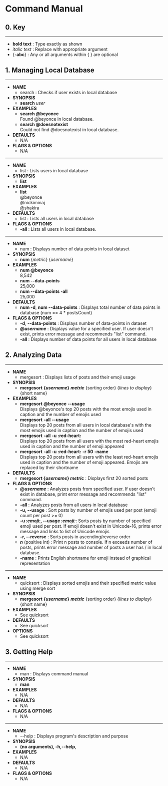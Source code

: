 # Command Manual

## 0. Key

---
*  **bold text** : Type exactly as shown
*  _italic text_ : Replace with appropriate argument
*  {**-abc**} : Any or all arguments within { } are optional

## 1. Managing Local Database

---
*  **NAME**
    * search : Checks if user exists in local database
*  **SYNOPSIS**
    * **search** _user_ 
*  **EXAMPLES**
    * **search @beyonce**
      <br> Found @beyonce in local database.
    * **search @doesnotexist**
      <br> Could not find @doesnotexist in local database.
*  **DEFAULTS**
    * N/A
*  **FLAGS & OPTIONS**
    * N/A
---
*  **NAME**
    * list : Lists users in local database
*  **SYNOPSIS**
    * **list**
*  **EXAMPLES**
    * **list**
      <br> @beyonce
      <br> @nickiminaj
      <br> @shakira
*  **DEFAULTS**
    * list : Lists all users in local database
*  **FLAGS & OPTIONS**
    * **-all** : Lists all users in local database. 
---
*  **NAME**
    * num : Displays number of data points in local dataset
*  **SYNOPSIS**
    * **num** {_metric_} {_username_}
*  **EXAMPLES**
    * **num @beyonce**
      <br> 8,542
    * **num --data-points**
      <br> 25,000
    * **num --data-points -all**
      <br> 25,000
*  **DEFAULTS**
    * **num -d**, **num --data-points** : Displays total number of data points in database (num == 4 * postsCount)
*  **FLAGS & OPTIONS**
    * **-d**, **--data-points** : Displays number of data-points in dataset
    * **@_username_** : Displays value for a specified user. If user doesn't exist, prints error message and recommends "list" command.
    * **-all** : Displays number of data points for all users in local database

## 2. Analyzing Data

---
*  **NAME**
    * mergesort : Displays lists of posts and their emoji usage
*  **SYNOPSIS**
    * **mergesort** **{_username_}** **_metric_** {sorting order} {_lines to display_} {short name} 
*  **EXAMPLES**
    * **mergesort** **@beyonce** **--usage** 
    <br> Displays @beyonce's top 20 posts with the most emojis used in caption and the number of emojis used
    * **mergesort** **-all** **--usage**
    <br> Displays top 20 posts from all users in local database's with the most emojis used in caption and the number of emojis used
    * **mergesort** **-all** **-u** **:red-heart:**
    <br> Displays top 20 posts from all users with the most red-heart emojis used in caption and the number of emoji appeared
    * **mergesort** **-all** **-u** **:red-heart:** **-r** **50** **-name**
    <br> Displays top 20 posts from all users with the least red-heart emojis used in caption and the number of emoji appeared. Emojis are replaced by their shortname
*  **DEFAULTS**
    * **mergesort {_username_} _metric_** : Displays first 20 sorted posts
*  **FLAGS & OPTIONS**
    * **@_username_** : Analyzes posts from specified user. If user doesn't exist in database, print error message and recommends "list" command.
    * **-all** : Analyzes posts from all users in local database
    * **-u, --usage** : Sort posts by number of emojis used per post (emoji count per post >= 0)
    * **-u _:emoji:_, --usage _:emoji:_**: Sorts posts by number of specified emoji used per post. If emoji doesn't exist in Unicode-16, prints error message and links to list of Unicode emojis  
    * **-r, --reverse** : Sorts posts in ascending/reverse order 
    * **_n_** (positive int) : Print n posts to console. If n exceeds number of posts, prints error message and number of posts a user has / in local database. 
    * **-name** : Prints English shortname for emoji instead of graphical representation 

---
*  **NAME**
    * quicksort : Displays sorted emojis and their specified metric value using merge sort
*  **SYNOPSIS**
    * **mergesort** **{_username_}** **_metric_** {sorting order} {_lines to display_} {short name}
*  **EXAMPLES**
    * See quicksort
*  **DEFAULTS**
    * See quicksort
*  **OPTIONS**
    * See quicksort

## 3. Getting Help

---
*  **NAME**
    * man : Displays command manual
*  **SYNOPSIS**
    * **man**
*  **EXAMPLES**
    * N/A
*  **DEFAULTS**
    * N/A
*  **FLAGS & OPTIONS**
    * N/A

---
*  **NAME**
    * --help : Displays program's description and purpose
*  **SYNOPSIS**
    *  **(no arguments), -h,--help**,
*  **EXAMPLES**
    * N/A
*  **DEFAULTS**
    * N/A
*  **FLAGS & OPTIONS**
    * N/A